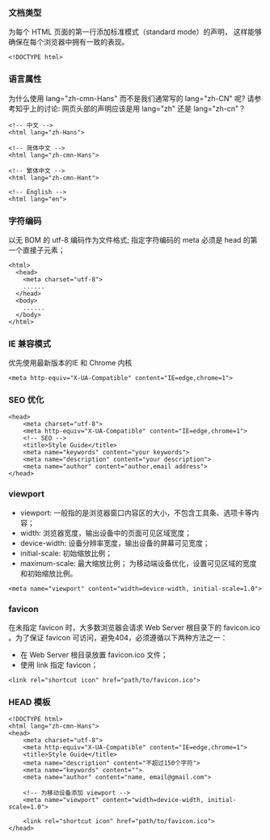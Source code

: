 ### 文档类型
为每个 HTML 页面的第一行添加标准模式（standard mode）的声明， 这样能够确保在每个浏览器中拥有一致的表现。
```
<!DOCTYPE html>
```

### 语言属性
为什么使用 lang="zh-cmn-Hans" 而不是我们通常写的 lang="zh-CN" 呢? 请参考知乎上的讨论: 网页头部的声明应该是用 lang="zh" 还是 lang="zh-cn"？
```
<!-- 中文 -->
<html lang="zh-Hans">

<!-- 简体中文 -->
<html lang="zh-cmn-Hans">

<!-- 繁体中文 -->
<html lang="zh-cmn-Hant">

<!-- English -->
<html lang="en">
```

### 字符编码
以无 BOM 的 utf-8 编码作为文件格式;
指定字符编码的 meta 必须是 head 的第一个直接子元素；
```
<html>
  <head>
    <meta charset="utf-8">
    ......
  </head>
  <body>
    ......
  </body>
</html>
```

### IE 兼容模式
优先使用最新版本的IE 和 Chrome 内核
```
<meta http-equiv="X-UA-Compatible" content="IE=edge,chrome=1">
```

### SEO 优化
```
<head>
    <meta charset="utf-8">
    <meta http-equiv="X-UA-Compatible" content="IE=edge,chrome=1">
    <!-- SEO -->
    <title>Style Guide</title>
    <meta name="keywords" content="your keywords">
    <meta name="description" content="your description">
    <meta name="author" content="author,email address">
</head>
```

### viewport
- viewport: 一般指的是浏览器窗口内容区的大小，不包含工具条、选项卡等内容；
- width: 浏览器宽度，输出设备中的页面可见区域宽度；
- device-width: 设备分辨率宽度，输出设备的屏幕可见宽度；
- initial-scale: 初始缩放比例；
- maximum-scale: 最大缩放比例；
为移动端设备优化，设置可见区域的宽度和初始缩放比例。
```
<meta name="viewport" content="width=device-width, initial-scale=1.0">
```

### favicon
在未指定 favicon 时，大多数浏览器会请求 Web Server 根目录下的 favicon.ico 。为了保证 favicon 可访问，避免404，必须遵循以下两种方法之一：

- 在 Web Server 根目录放置 favicon.ico 文件；
- 使用 link 指定 favicon；
```
<link rel="shortcut icon" href="path/to/favicon.ico">
```

### HEAD 模板
```
<!DOCTYPE html>
<html lang="zh-cmn-Hans">
<head>
    <meta charset="utf-8">
    <meta http-equiv="X-UA-Compatible" content="IE=edge,chrome=1">
    <title>Style Guide</title>
    <meta name="description" content="不超过150个字符">
    <meta name="keywords" content="">
    <meta name="author" content="name, email@gmail.com">

    <!-- 为移动设备添加 viewport -->
    <meta name="viewport" content="width=device-width, initial-scale=1.0">

    <link rel="shortcut icon" href="path/to/favicon.ico">
</head>
```